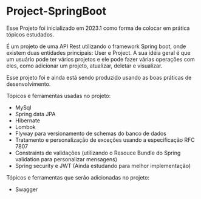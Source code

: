 # Project-SpringBoot

Esse Projeto foi inicializado em 2023.1 como forma de colocar em prática tópicos estudados.

É um projeto de uma API Rest utilizando o framework Spring boot, onde existem duas entidades principais: User e Project. A sua idéia geral é que um usuário pode ter 
vários projetos e ele pode fazer várias operações com eles, como adicionar um projeto, atualizar, deletar e visualizar.

Esse projeto foi e ainda está sendo produzido usando as boas práticas de desenvolvimento.

Tópicos e ferramentas usadas no projeto: 
  
  - MySql 
  - Spring data JPA
  - Hibernate
  - Lombok
  - Flyway para versionamento de schemas do banco de dados
  - Tratamento e personalização de exceções usando a especificação RFC 7807
  - Constraints de validações (utilizando o Resouce Bundle do Spring validation para personalizar mensagens)
- Spring security e JWT (Ainda estudando para melhor implementação)

Tópicos e ferramentas que serão adicionadas no projeto: 
  
  - Swagger
